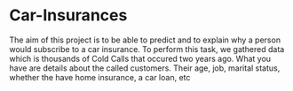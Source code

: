 # Car-Insurances
The aim of this project is to be able to predict and to explain why a person would subscribe to a car insurance. To perform this task, we gathered data which is thousands of Cold Calls that occured two years ago. 
What you have are details about the called customers. Their age, job, marital status, whether the have home insurance, a car loan, etc


